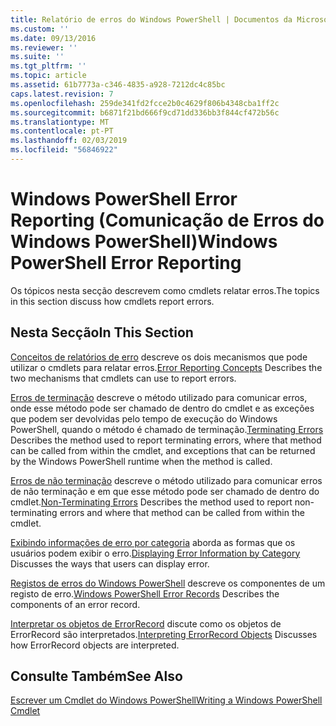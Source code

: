 ```yaml
---
title: Relatório de erros do Windows PowerShell | Documentos da Microsoft
ms.custom: ''
ms.date: 09/13/2016
ms.reviewer: ''
ms.suite: ''
ms.tgt_pltfrm: ''
ms.topic: article
ms.assetid: 61b7773a-c346-4835-a928-7212dc4c85bc
caps.latest.revision: 7
ms.openlocfilehash: 259de341fd2fcce2b0c4629f806b4348cba1ff2c
ms.sourcegitcommit: b6871f21bd666f9cd71dd336bb3f844cf472b56c
ms.translationtype: MT
ms.contentlocale: pt-PT
ms.lasthandoff: 02/03/2019
ms.locfileid: "56846922"
---
```

# <a name="windows-powershell-error-reporting"></a><span data-ttu-id="f8ee7-102">Windows PowerShell Error Reporting (Comunicação de Erros do Windows PowerShell)</span><span class="sxs-lookup"><span data-stu-id="f8ee7-102">Windows PowerShell Error Reporting</span></span>

<span data-ttu-id="f8ee7-103">Os tópicos nesta secção descrevem como cmdlets relatar erros.</span><span class="sxs-lookup"><span data-stu-id="f8ee7-103">The topics in this section discuss how cmdlets report errors.</span></span>

## <a name="in-this-section"></a><span data-ttu-id="f8ee7-104">Nesta Secção</span><span class="sxs-lookup"><span data-stu-id="f8ee7-104">In This Section</span></span>

<span data-ttu-id="f8ee7-105">[Conceitos de relatórios de erro](./error-reporting-concepts.md) descreve os dois mecanismos que pode utilizar o cmdlets para relatar erros.</span><span class="sxs-lookup"><span data-stu-id="f8ee7-105">[Error Reporting Concepts](./error-reporting-concepts.md) Describes the two mechanisms that cmdlets can use to report errors.</span></span>

<span data-ttu-id="f8ee7-106">[Erros de terminação](./terminating-errors.md) descreve o método utilizado para comunicar erros, onde esse método pode ser chamado de dentro do cmdlet e as exceções que podem ser devolvidas pelo tempo de execução do Windows PowerShell, quando o método é chamado de terminação.</span><span class="sxs-lookup"><span data-stu-id="f8ee7-106">[Terminating Errors](./terminating-errors.md) Describes the method used to report terminating errors, where that method can be called from within the cmdlet, and exceptions that can be returned by the Windows PowerShell runtime when the method is called.</span></span>

<span data-ttu-id="f8ee7-107">[Erros de não terminação](./non-terminating-errors.md) descreve o método utilizado para comunicar erros de não terminação e em que esse método pode ser chamado de dentro do cmdlet.</span><span class="sxs-lookup"><span data-stu-id="f8ee7-107">[Non-Terminating Errors](./non-terminating-errors.md) Describes the method used to report non-terminating errors and where that method can be called from within the cmdlet.</span></span>

<span data-ttu-id="f8ee7-108">[Exibindo informações de erro por categoria](./displaying-error-information.md) aborda as formas que os usuários podem exibir o erro.</span><span class="sxs-lookup"><span data-stu-id="f8ee7-108">[Displaying Error Information by Category](./displaying-error-information.md) Discusses the ways that users can display error.</span></span>

<span data-ttu-id="f8ee7-109">[Registos de erros do Windows PowerShell](./windows-powershell-error-records.md) descreve os componentes de um registo de erro.</span><span class="sxs-lookup"><span data-stu-id="f8ee7-109">[Windows PowerShell Error Records](./windows-powershell-error-records.md) Describes the components of an error record.</span></span>

<span data-ttu-id="f8ee7-110">[Interpretar os objetos de ErrorRecord](./interpreting-errorrecord-objects.md) discute como os objetos de ErrorRecord são interpretados.</span><span class="sxs-lookup"><span data-stu-id="f8ee7-110">[Interpreting ErrorRecord Objects](./interpreting-errorrecord-objects.md) Discusses how ErrorRecord objects are interpreted.</span></span>

## <a name="see-also"></a><span data-ttu-id="f8ee7-111">Consulte Também</span><span class="sxs-lookup"><span data-stu-id="f8ee7-111">See Also</span></span>

[<span data-ttu-id="f8ee7-112">Escrever um Cmdlet do Windows PowerShell</span><span class="sxs-lookup"><span data-stu-id="f8ee7-112">Writing a Windows PowerShell Cmdlet</span></span>](./writing-a-windows-powershell-cmdlet.md)
